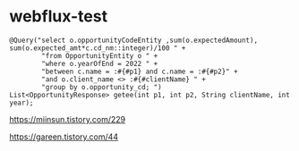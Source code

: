 # webflux-test

    @Query("select o.opportunityCodeEntity ,sum(o.expectedAmount), sum(o.expected_amt*c.cd_nm::integer)/100 " +
            "from OpportunityEntity o " +
            "where o.yearOfEnd = 2022 " +
            "between c.name = :#{#p1} and c.name = :#{#p2}" +
            "and o.client_name <> :#{#clientName} " +
            "group by o.opportunity_cd; ")
    List<OpportunityResponse> getee(int p1, int p2, String clientName, int year);



https://miinsun.tistory.com/229

https://gareen.tistory.com/44
